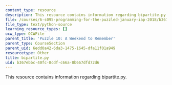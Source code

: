 ```yaml
---
content_type: resource
description: This resource contains information regarding bipartite.py.
file: /courses/6-s095-programming-for-the-puzzled-january-iap-2018/b367ebbc40fc8cdfc66a8b667dfd72d6_bipartite.py
file_type: text/python-source
learning_resource_types: []
ocw_type: OCWFile
parent_title: 'Puzzle 10: A Weekend to Remember'
parent_type: CourseSection
parent_uid: 6edd0a42-6da3-1475-1645-dfa11f01a949
resourcetype: Other
title: bipartite.py
uid: b367ebbc-40fc-8cdf-c66a-8b667dfd72d6
---
```

This resource contains information regarding bipartite.py.

